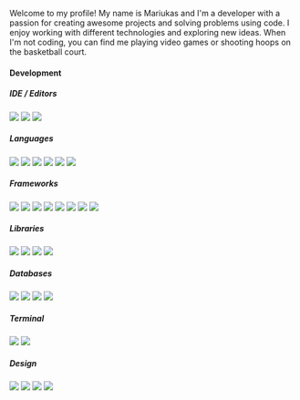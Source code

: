Welcome to my profile! My name is Mariukas and I'm a developer with a passion for creating awesome projects and solving problems using code. I enjoy working with different technologies and exploring new ideas. When I'm not coding, you can find me playing video games or shooting hoops on the basketball court.

#### Development
##### IDE / Editors

<div class="container">
  <img src="https://img.shields.io/badge/-VISUAL%20STUDIO%20CODE-blue?style=for-the-badge&logo=visualstudiocode">
  <img src="https://img.shields.io/badge/-VISUAL%20STUDIO%20-blueviolet?style=for-the-badge&logo=visualstudio">
  <img src="https://img.shields.io/badge/-SUBLIME-grey?style=for-the-badge&logo=sublime%20text">
</div>

##### Languages

<div class="container">
  <img src="https://img.shields.io/badge/-JavaScript-F7DF1E?style=for-the-badge&logo=javascript&logoColor=black">
  <img src="https://img.shields.io/badge/-Python-3776AB?style=for-the-badge&logo=python&logoColor=white">
  <img src="https://img.shields.io/badge/-PHP-777BB4?style=for-the-badge&logo=php&logoColor=white">
  <img src="https://img.shields.io/badge/-C++-00599C?style=for-the-badge&logo=c%2B%2B&logoColor=white">
  <img src="https://img.shields.io/badge/-HTML-E34F26?style=for-the-badge&logo=html5&logoColor=white">
  <img src="https://img.shields.io/badge/-CSS-1572B6?style=for-the-badge&logo=css3&logoColor=white">
</div>

##### Frameworks

<div class="container">
  <img src="https://img.shields.io/badge/-NPM-CB3837?style=for-the-badge&logo=npm&logoColor=white">
  <img src="https://img.shields.io/badge/-Node.js-339933?style=for-the-badge&logo=node.js&logoColor=white">
  <img src="https://img.shields.io/badge/-Next.js-000000?style=for-the-badge&logo=nextdotjs&logoColor=white">
  <img src="https://img.shields.io/badge/-Express.js-000000?style=for-the-badge&logo=express&logoColor=white">
  <img src="https://img.shields.io/badge/-Apache-D22128?style=for-the-badge&logo=apache&logoColor=white">
  <img src="https://img.shields.io/badge/-Django-092E20?style=for-the-badge&logo=django&logoColor=white">
  <img src="https://img.shields.io/badge/-Bootstrap-7952B3?style=for-the-badge&logo=bootstrap&logoColor=white">
  <img src="https://img.shields.io/badge/-Font%20Awesome-339AF0?style=for-the-badge&logo=font-awesome&logoColor=white">
</div>

##### Libraries

<div class="container">
   <img src="https://img.shields.io/badge/-ReactJS-61DAFB?style=for-the-badge&logo=react&logoColor=white">
   <img src="https://img.shields.io/badge/-React%20Native-61DAFB?style=for-the-badge&logo=react&logoColor=white">
   <img src="https://img.shields.io/badge/-CS50-000000?style=for-the-badge">
   <img src="https://img.shields.io/badge/-Discord.js-7289DA?style=for-the-badge&logo=discord&logoColor=white">
</div>

##### Databases

<div class="container">
   <img src="https://img.shields.io/badge/-MongoDB-47A248?style=for-the-badge&logo=mongodb&logoColor=white">
   <img src="https://img.shields.io/badge/-Mongoose-47A248?style=for-the-badge&logo=mongodb&logoColor=white">
   <img src="https://img.shields.io/badge/-Firebase-FFCA28?style=for-the-badge&logo=firebase&logoColor=black">
   <img src="https://img.shields.io/badge/-MariaDB-003545?style=for-the-badge&logo=mariadb&logoColor=white">
</div>

##### Terminal

<div class="container">
  <img src="https://img.shields.io/badge/-PowerShell%20Terminal-5391FE?style=for-the-badge&logo=PowerShell&logoColor=white">
  <img src="https://img.shields.io/badge/-Tabby-000000?style=for-the-badge&logo=terminal&logoColor=white">
</div>

##### Design

<div class="container">
  <img src="https://img.shields.io/badge/-Figma-F24E1E?style=for-the-badge&logo=Figma&logoColor=white">
  <img src="https://img.shields.io/badge/-Adobe%20Photoshop-31A8FF?style=for-the-badge&logo=Adobe%20Photoshop&logoColor=white">
  <img src="https://img.shields.io/badge/-Adobe%20Creative%20Cloud-DA1F26?style=for-the-badge&logo=Adobe%20Creative%20Cloud&logoColor=white">
  <img src="https://img.shields.io/badge/-Adobe%20Illustrator-FF9A00?style=for-the-badge&logo=Adobe%20Illustrator&logoColor=white">
</div>
